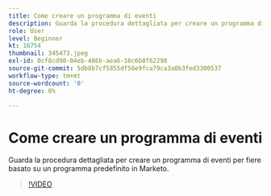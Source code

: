 ```yaml
---
title: Come creare un programma di eventi
description: Guarda la procedura dettagliata per creare un programma di eventi per fiere basato su un programma predefinito in Marketo.
role: User
level: Beginner
kt: 10754
thumbnail: 345473.jpeg
exl-id: 0cf8cd90-04eb-486b-aea6-10c6b8f62298
source-git-commit: 5db8b7cf5855df56e9fca79ca3a0b3fed3300537
workflow-type: tm+mt
source-wordcount: '0'
ht-degree: 0%

---
```


# Come creare un programma di eventi

Guarda la procedura dettagliata per creare un programma di eventi per fiere basato su un programma predefinito in Marketo.

>[!VIDEO](https://video.tv.adobe.com/v/345473/?quality=12&learn=on)
